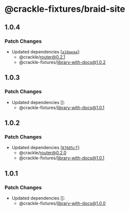 # @crackle-fixtures/braid-site

## 1.0.4

### Patch Changes

- Updated dependencies [[`a10aeaa`](https://github.com/seek-oss/crackle/commit/a10aeaadcd95925623dad9644c3572f05a36d5c9)]:
  - @crackle/router@0.2.1
  - @crackle-fixtures/library-with-docs@1.0.2

## 1.0.3

### Patch Changes

- Updated dependencies []:
  - @crackle-fixtures/library-with-docs@1.0.1

## 1.0.2

### Patch Changes

- Updated dependencies [[`87605cf`](https://github.com/seek-oss/crackle/commit/87605cf6b6fa0deba5d1abd0dbc4e6f7318f5845)]:
  - @crackle/router@0.2.0
  - @crackle-fixtures/library-with-docs@1.0.1

## 1.0.1

### Patch Changes

- Updated dependencies []:
  - @crackle-fixtures/library-with-docs@1.0.0
